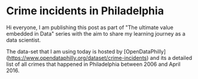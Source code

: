 # Crime incidents in Philadelphia

Hi everyone, I am publishing this post as part of "The ultimate value embedded in Data" series with the aim to share my learning journey as a data scientist.

The data-set that I am using today is hosted by [OpenDataPhilly] (https://www.opendataphilly.org/dataset/crime-incidents) and its a detailed list of all crimes that happened in Philadelphia between 2006 and April 2016.
